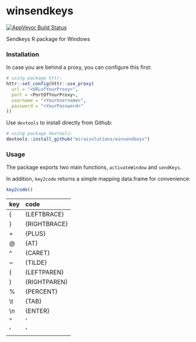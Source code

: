 # winsendkeys

[![AppVeyor Build Status](https://ci.appveyor.com/api/projects/status/github/miraisolutions/winsendkeys?branch=master&svg=true)](https://ci.appveyor.com/project/RolandASc/winsendkeys)

Sendkeys R package for Windows

### Installation

In case you are behind a proxy, you can configure this first:
```r
# using package httr:
httr::set_config(httr::use_proxy(
  url = "<URLofYourProxy>", 
  port = <PortOfYourProxy>, 
  username = "<YourUsername>", 
  password = "<YourPassword>"
))
```

Use `devtools` to install directly from Github:
```r
# using package devtools:
devtools::install_github("miraisolutions/winsendkeys")
```

### Usage

The package exports two main functions, `activateWindow` and `sendKeys`.

In addition, `key2code` returns a simple mapping data.frame for convenience:
```r
key2code()
```

|key |code         |
|:---|:------------|
|{   |{LEFTBRACE}  |
|}   |{RIGHTBRACE} |
|+   |{PLUS}       |
|@   |{AT}         |
|^   |{CARET}      |
|~   |{TILDE}      |
|(   |{LEFTPAREN}  |
|)   |{RIGHTPAREN} |
|%   |{PERCENT}    |
|\\t |{TAB}        |
|\\n |{ENTER}      |
|"   |'            |
|'   |'            |
